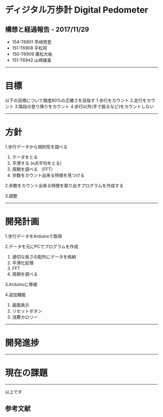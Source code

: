 # ディジタル万歩計 Digital Pedometer
## 構想と経過報告  - 2017/11/29

- 154-T6901 早﨑悠登
- 151-T6908 平松将
- 150-T6909 廣松大祐
- 151-T6942 山崎雄喜

---
# 目標
以下の目標について精度80%の正確さを目指す
1.歩行をカウント
2.走行をカウント
3.階段の登り降りをカウント
4.歩行以外(手で振るなど)をカウントしない

---
# 方針
1.歩行データから規則性を調べる

1) データをとる
2) 平滑する (n点平均をとる)
3) 周期を調べる （FFT）
4) 歩数をカウント出来る特徴を見つける

2.歩数をカウント出来る特徴を取り出すプログラムを作成する

3.調整


---
# 開発計画

1.歩行データをArduinoで取得

2.データを元にPCでプログラムを作成

1) 適切な長さの配列にデータを格納
2) 平滑化処理
3) FFT
4) 周期を調べる

3.Arduinoに移植

4.追加機能
1) 画面表示
2) リセットボタン
3) 消費カロリー

---
# 開発進捗

---

# 現在の課題

---
以上です

## 参考文献
